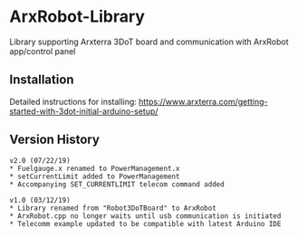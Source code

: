 ArxRobot-Library
================

Library supporting Arxterra 3DoT board and communication with ArxRobot app/control panel

Installation
------------

Detailed instructions for installing:
https://www.arxterra.com/getting-started-with-3dot-initial-arduino-setup/

Version History
--------------
```
v2.0 (07/22/19)
* Fuelgauge.x renamed to PowerManagement.x
* setCurrentLimit added to PowerManagement
* Accompanying SET_CURRENTLIMIT telecom command added

v1.0 (03/12/19)
* Library renamed from "Robot3DoTBoard" to ArxRobot
* ArxRobot.cpp no longer waits until usb communication is initiated
* Telecomm example updated to be compatible with latest Arduino IDE
```
